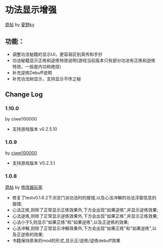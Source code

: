 # 功法显示增强

[原帖](https://bbs.nga.cn/read.php?&tid=15213460)
by [夏野ky](https://bbs.nga.cn/nuke.php?func=ucp&uid=42504349)

## 功能：
- 调整功法秘籍的显示UI，更容易区别真传和手抄
- 功法秘籍显示正练和逆练特效说明(游戏当前版本只有部分功法有正练和逆练特效，一般是内功和绝技)
- 补充逆练Debuff说明
- 补充功法树显示，支持显示不传之秘

## Change Log
### 1.10.0
by ciwei100000
- 支持游戏版本 v0.2.5.10
### 1.0.9
by [ciwei100000](https://bbs.nga.cn/nuke.php?func=ucp&uid=60320341)
- 支持游戏版本 V0.2.3.1
### 1.0.8
[原帖](https://bbs.nga.cn/read.php?&tid=15885634)
by [修改器玩家](https://bbs.nga.cn/nuke.php?func=ucp&uid=60120163)
- 修复了testv0.1.6.2下浏览门派功法时的报错,以及心法冲解的功法浮窗信息的报错;
- 心法正练,则除了正常显示正练效果外,下方会出现"如果逆练",并显示逆练效果;
- 心法逆练,则除了正常显示逆练效果外,下方会出现"如果正练",并显示正练效果;
- 心法小于5,则显示"如果正练"和"如果逆练",以及正逆练的效果;
- 心法冲解,则除了正常显示冲解效果外,下方会出现"如果正练"和"如果逆练",以及正逆练的效果;
- 书籍保持原来的mod的形式,显示正/逆练/逆练debuff效果



